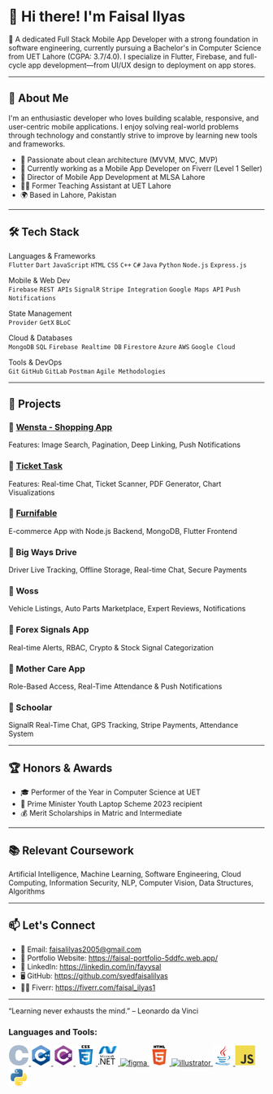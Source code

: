 # 👋 Hi there! I'm Faisal Ilyas

🎯 A dedicated Full Stack Mobile App Developer with a strong foundation in software engineering, currently pursuing a Bachelor's in Computer Science from UET Lahore (CGPA: 3.7/4.0). I specialize in Flutter, Firebase, and full-cycle app development—from UI/UX design to deployment on app stores.

---

## 🚀 About Me
I'm an enthusiastic developer who loves building scalable, responsive, and user-centric mobile applications. I enjoy solving real-world problems through technology and constantly strive to improve by learning new tools and frameworks.

- 🧠 Passionate about clean architecture (MVVM, MVC, MVP)
- 💼 Currently working as a Mobile App Developer on Fiverr (Level 1 Seller)
- 📌 Director of Mobile App Development at MLSA Lahore
- 👨‍🏫 Former Teaching Assistant at UET Lahore
- 🌍 Based in Lahore, Pakistan

---

## 🛠️ Tech Stack

Languages & Frameworks  
`Flutter` `Dart` `JavaScript` `HTML` `CSS` `C++` `C#` `Java` `Python` `Node.js` `Express.js`

Mobile & Web Dev  
`Firebase` `REST APIs` `SignalR` `Stripe Integration` `Google Maps API` `Push Notifications`

State Management  
`Provider` `GetX` `BLoC`

Cloud & Databases  
`MongoDB` `SQL` `Firebase Realtime DB` `Firestore` `Azure` `AWS` `Google Cloud`

Tools & DevOps  
`Git` `GitHub` `GitLab` `Postman` `Agile Methodologies`

---

## 📱 Projects

### 🔹 [Wensta - Shopping App](https://apps.apple.com/au/app/wensta-online-shopping-app/id6503895782)
Features: Image Search, Pagination, Deep Linking, Push Notifications

### 🔹 [Ticket Task](https://apps.apple.com/au/app/task-ticket/id6480401564)
Features: Real-time Chat, Ticket Scanner, PDF Generator, Chart Visualizations

### 🔹 [Furnifable](https://furnifable-b3959.web.app/)
E-commerce App with Node.js Backend, MongoDB, Flutter Frontend

### 🔹 Big Ways Drive
Driver Live Tracking, Offline Storage, Real-time Chat, Secure Payments

### 🔹 Woss
Vehicle Listings, Auto Parts Marketplace, Expert Reviews, Notifications

### 🔹 Forex Signals App
Real-time Alerts, RBAC, Crypto & Stock Signal Categorization

### 🔹 Mother Care App
Role-Based Access, Real-Time Attendance & Push Notifications

### 🔹 Schoolar
SignalR Real-Time Chat, GPS Tracking, Stripe Payments, Attendance System

---

## 🏆 Honors & Awards
- 🎓 Performer of the Year in Computer Science at UET
- 🏅 Prime Minister Youth Laptop Scheme 2023 recipient
- 💰 Merit Scholarships in Matric and Intermediate

---

## 📚 Relevant Coursework
Artificial Intelligence, Machine Learning, Software Engineering, Cloud Computing, Information Security, NLP, Computer Vision, Data Structures, Algorithms

---

## 📫 Let's Connect

- 📧 Email: faisalilyas2005@gmail.com  
- 💼 Portfolio Website: https://faisal-portfolio-5ddfc.web.app/  
- 🔗 LinkedIn: https://linkedin.com/in/fayysal  
- 🖥️ GitHub: https://github.com/syedfaisalilyas  
- 🧑‍💻 Fiverr: https://fiverr.com/faisal_ilyas1

---

“Learning never exhausts the mind.” – Leonardo da Vinci



<h3 align="left">Languages and Tools:</h3>
<p align="left">
  <a href="https://www.cprogramming.com/" target="_blank" rel="noreferrer">
    <img src="https://raw.githubusercontent.com/devicons/devicon/master/icons/c/c-original.svg" alt="c" width="40" height="40"/>
  </a>
  <a href="https://www.w3schools.com/cpp/" target="_blank" rel="noreferrer">
    <img src="https://raw.githubusercontent.com/devicons/devicon/master/icons/cplusplus/cplusplus-original.svg" alt="cplusplus" width="40" height="40"/>
  </a>
  <a href="https://www.w3schools.com/cs/" target="_blank" rel="noreferrer">
    <img src="https://raw.githubusercontent.com/devicons/devicon/master/icons/csharp/csharp-original.svg" alt="csharp" width="40" height="40"/>
  </a>
  <a href="https://www.w3schools.com/css/" target="_blank" rel="noreferrer">
    <img src="https://raw.githubusercontent.com/devicons/devicon/master/icons/css3/css3-original-wordmark.svg" alt="css3" width="40" height="40"/>
  </a>
  <a href="https://dotnet.microsoft.com/" target="_blank" rel="noreferrer">
    <img src="https://raw.githubusercontent.com/devicons/devicon/master/icons/dot-net/dot-net-original-wordmark.svg" alt="dotnet" width="40" height="40"/>
  </a>
  <a href="https://www.figma.com/" target="_blank" rel="noreferrer">
    <img src="https://www.vectorlogo.zone/logos/figma/figma-icon.svg" alt="figma" width="40" height="40"/>
  </a>
  <a href="https://www.w3.org/html/" target="_blank" rel="noreferrer">
    <img src="https://raw.githubusercontent.com/devicons/devicon/master/icons/html5/html5-original-wordmark.svg" alt="html5" width="40" height="40"/>
  </a>
  <a href="https://www.adobe.com/in/products/illustrator.html" target="_blank" rel="noreferrer">
    <img src="https://www.vectorlogo.zone/logos/adobe_illustrator/adobe_illustrator-icon.svg" alt="illustrator" width="40" height="40"/>
  </a>
  <a href="https://www.java.com" target="_blank" rel="noreferrer">
    <img src="https://raw.githubusercontent.com/devicons/devicon/master/icons/java/java-original.svg" alt="java" width="40" height="40"/>
  </a>
  <a href="https://developer.mozilla.org/en-US/docs/Web/JavaScript" target="_blank" rel="noreferrer">
    <img src="https://raw.githubusercontent.com/devicons/devicon/master/icons/javascript/javascript-original.svg" alt="javascript" width="40" height="40"/>
  </a>
  <a href="https://www.python.org" target="_blank" rel="noreferrer">
    <img src="https://raw.githubusercontent.com/devicons/devicon/master/icons/python/python-original.svg" alt="python" width="40" height="40"/>
  </a>
</p>
